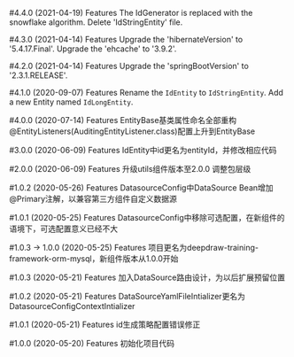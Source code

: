 #4.4.0 (2021-04-19)
Features
The IdGenerator is replaced with the snowflake algorithm.
Delete 'IdStringEntity' file.

#4.3.0 (2021-04-14)
Features
Upgrade the 'hibernateVersion' to '5.4.17.Final'.
Upgrade the 'ehcache' to '3.9.2'.

#4.2.0 (2021-04-14)
Features
Upgrade the 'springBootVersion' to '2.3.1.RELEASE'.

#4.1.0 (2020-09-07)
Features
Rename the `IdEntity` to `IdStringEntity`.
Add a new Entity named `IdLongEntity`.

#4.0.0 (2020-07-14)
Features
EntityBase基类属性命名全部重构
@EntityListeners(AuditingEntityListener.class)配置上升到EntityBase

#3.0.0 (2020-06-09)
Features
IdEntity中id更名为entityId，并修改相应代码

#2.0.0 (2020-06-09)
Features
升级utils组件版本至2.0.0
调整包层级

#1.0.2 (2020-05-26)
Features
DatasourceConfig中DataSource Bean增加@Primary注解，以兼容第三方组件自定义数据源

#1.0.1 (2020-05-25)
Features
DatasourceConfig中移除可选配置，在新组件的语境下，可选配置意义已经不大

#1.0.3 -> 1.0.0 (2020-05-25)
Features
项目更名为deepdraw-training-framework-orm-mysql，新组件版本从1.0.0开始

#1.0.3 (2020-05-21)
Features
加入DataSource路由设计，为以后扩展预留位置

#1.0.2 (2020-05-21)
Features
DataSourceYamlFileIntializer更名为DatasourceConfigContextIntializer

#1.0.1 (2020-05-21)
Features
id生成策略配置错误修正

#1.0.0 (2020-05-20)
Features
初始化项目代码
